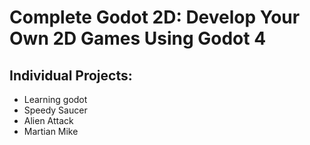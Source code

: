 # Complete Godot 2D: Develop Your Own 2D Games Using Godot 4

## Individual Projects:
- Learning godot
- Speedy Saucer
- Alien Attack
- Martian Mike
